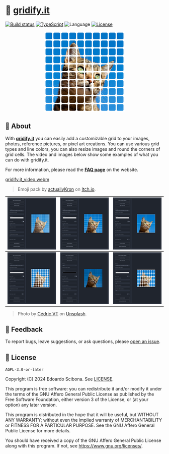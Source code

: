 # 🏁 [gridify.it]

[![Build status](https://img.shields.io/github/actions/workflow/status/velut/gridify.it/main.yml?branch=main)](https://github.com/velut/gridify.it/actions/workflows/main.yml?query=workflow%3ACI)
[![TypeScript](https://img.shields.io/badge/%3C/%3E-TypeScript-blue)](https://www.typescriptlang.org/)
![Language](https://img.shields.io/github/languages/top/velut/gridify.it)
[![License](https://img.shields.io/github/license/velut/gridify.it)](LICENSE)

<p align="center">
    <a href="https://www.gridify.it">
        <img width="256" src="images/cat_with_grid.png?raw=true" alt="Picture of cat with a white grid overlay generated by gridify.it">
    </a>
</p>

## 📖 About

With **[gridify.it]** you can easily add a customizable grid to your images,
photos, reference pictures, or pixel art creations.
You can use various grid types and line colors, you can also resize images and round the corners of grid cells.
The video and images below show some examples of what you can do with gridify.it.

For more information, please read the **[FAQ page]** on the website.

[gridify.it_video.webm](https://github.com/velut/gridify.it/assets/12040076/bcb791bb-8d6a-4cdb-98bc-28c274af11f6)

> Emoji pack by <a href="https://actuallykron.itch.io" target="_blank">actuallyKron</a> on <a href="https://actuallykron.itch.io/free-emoji-pack" target="_blank">Itch.io</a>.

| <img width="256" src="images/examples/01.png?raw=true" alt=""> | <img width="256" src="images/examples/02.png?raw=true" alt=""> | <img width="256" src="images/examples/03.png?raw=true" alt=""> |
| -------------------------------------------------------------- | -------------------------------------------------------------- | -------------------------------------------------------------- |
| <img width="256" src="images/examples/04.png?raw=true" alt=""> | <img width="256" src="images/examples/05.png?raw=true" alt=""> | <img width="256" src="images/examples/06.png?raw=true" alt=""> |

> Photo by <a href="https://unsplash.com/@cedric_photography" target="_blank">Cédric VT</a> on <a href="https://unsplash.com/photos/IuJc2qh2TcA" target="_blank">Unsplash</a>.

## 💬 Feedback

To report bugs, leave suggestions, or ask questions, please [open an issue](https://github.com/velut/gridify.it/issues).

## 📜 License

    AGPL-3.0-or-later

Copyright (C) 2024 Edoardo Scibona. See [LICENSE](LICENSE).

This program is free software: you can redistribute it and/or modify
it under the terms of the GNU Affero General Public License as published by
the Free Software Foundation, either version 3 of the License, or
(at your option) any later version.

This program is distributed in the hope that it will be useful,
but WITHOUT ANY WARRANTY; without even the implied warranty of
MERCHANTABILITY or FITNESS FOR A PARTICULAR PURPOSE. See the
GNU Affero General Public License for more details.

You should have received a copy of the GNU Affero General Public License
along with this program. If not, see <https://www.gnu.org/licenses/>.

[gridify.it]: https://www.gridify.it
[FAQ page]: https://www.gridify.it/faq
